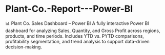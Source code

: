 # Plant-Co.-Report---Power-BI
📊 Plant Co. Sales Dashboard – Power BI A fully interactive Power BI dashboard for analyzing Sales, Quantity, and Gross Profit across regions, products, and time periods. Includes YTD vs. PYTD comparisons, profitability segmentation, and trend analysis to support data-driven decision-making.
